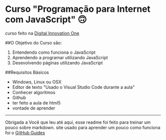 # Curso "Programação para Internet com JavaScript" :upside_down_face:

curso feito na [Digital Innovation One](https://web.digitalinnovation.one/course/programacao-para-internet-com-javascript/learning/33e81edf-6f9b-4b97-b3c6-12d930cf0831/)

##O Objetivo do Curso são:
1. Entendendo como funciona o JavaScript
1. Aprendendo a programar utilizando JavaScript
1. Desevolvendo páginas utilizando JavaScript


##Requisitos Básicos 
* Windows, Linux ou OSX
* Editor de texto "Usado o Visual Studio Code durante a aula"
* Conhecer algoritmos 
* Github
* ter feito a aula de html5
* vontade de aprender

_________________________________________________________________________

Obrigada a Você que leu até aqui, esse readme foi feito para treinar um pouco sobre markdown.
site usado para aprender um pouco como funciona foi o [GitHub Guides](https://guides.github.com/features/mastering-markdown/)
